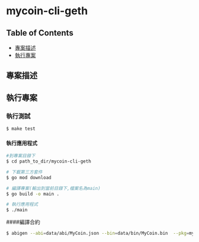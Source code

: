 # mycoin-cli-geth
## Table of Contents

 * [專案描述](#專案描述)
 * [執行專案](#執行專案)

## 專案描述


## 執行專案

### 執行測試

```bash
$ make test
```

#### 執行應用程式

```bash
#到專案目錄下
$ cd path_to_dir/mycoin-cli-geth

# 下載第三方套件
$ go mod download

# 編譯專案(輸出到當前目錄下,檔案名為main)
$ go build -o main . 

# 執行應用程式
$ ./main 

```
####編譯合約
```bash
$ abigen --abi=data/abi/MyCoin.json --bin=data/bin/MyCoin.bin  --pkg=mycoin --out=contracts/mycoin/mycoin.go
```